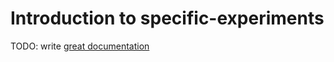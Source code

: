 # Introduction to specific-experiments

TODO: write [great documentation](http://jacobian.org/writing/what-to-write/)
